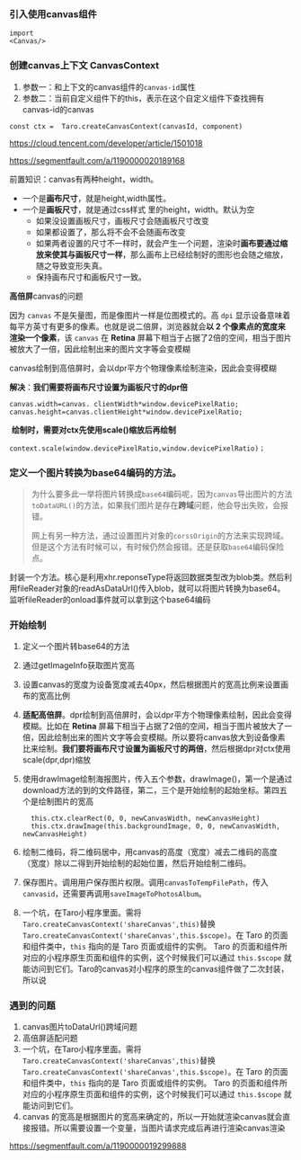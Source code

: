 ### 引入使用canvas组件

```
import
<Canvas/>
```



### 创建canvas上下文 CanvasContext

1. 参数一：和上下文的canvas组件的`canvas-id`属性
2. 参数二：当前自定义组件下的this，表示在这个自定义组件下查找拥有canvas-id的canvas



```
const ctx =  Taro.createCanvasContext(canvasId, component)
```

https://cloud.tencent.com/developer/article/1501018

https://segmentfault.com/a/1190000020189168

前置知识：canvas有两种height，width。

* 一个是**画布尺寸**，就是height,width属性。
* 一个是**画板尺寸**，就是通过css样式 里的height，width。默认为空
  * 如果没设置画板尺寸，画板尺寸会随画板尺寸改变
  * 如果都设置了，那么将不会不会随画布改变
  * 如果两者设置的尺寸不一样时，就会产生一个问题，渲染时**画布要通过缩放来使其与画板尺寸一样**，那么画布上已经绘制好的图形也会随之缩放，随之导致变形失真。
  * 保持画布尺寸和画板尺寸一致。

**高倍屏**canvas的问题

因为 `canvas` 不是矢量图，而是像图片一样是位图模式的。高 `dpi` 显示设备意味着每平方英寸有更多的像素。也就是说二倍屏，浏览器就会**以 2 个像素点的宽度来渲染一个像素**，该 `canvas` 在 **Retina** 屏幕下相当于占据了2倍的空间，相当于图片被放大了一倍，因此绘制出来的图片文字等会变模糊

​	canvas绘制到高倍屏时，会以dpr平方个物理像素绘制渲染，因此会变得模糊

​	**解决**：**我们需要将画布尺寸设置为画板尺寸的dpr倍**

```
canvas.width=canvas. clientWidth*window.devicePixelRatio;
canvas.height=canvas.clientHeight*window.devicePixelRatio;
```

​	**绘制时，需要对ctx先使用scale()缩放后再绘制**

```
context.scale(window.devicePixelRatio,window.devicePixelRatio)；
```





### 定义一个图片转换为base64编码的方法。

> 为什么要多此一举将图片转换成`base64`编码呢，因为`canvas`导出图片的方法`toDataURL()`的方法，如果我们图片是存在**跨域**问题，他会导出失败，会报错。
>
> 网上有另一种方法，通过设置图片对象的`corssOrigin`的方法来实现跨域。但是这个方法有时候可以，有时候仍然会报错。还是获取`base64`编码保险点。

封装一个方法。核心是利用xhr.reponseType将返回数据类型改为blob类。然后利用fileReader对象的readAsDataUrl()传入blob，就可以将图片转换为base64。监听fileReader的onload事件就可以拿到这个base64编码

### 开始绘制



1. 定义一个图片转base64的方法

2. 通过getImageInfo获取图片宽高

3. 设置canvas的宽度为设备宽度减去40px，然后根据图片的宽高比例来设置画布的宽高比例

4. **适配高倍屏**。dpr绘制到高倍屏时，会以dpr平方个物理像素绘制，因此会变得模糊。比如在 **Retina** 屏幕下相当于占据了2倍的空间，相当于图片被放大了一倍，因此绘制出来的图片文字等会变模糊。所以要将canvas放大到设备像素比来绘制。**我们要将画布尺寸设置为画板尺寸的两倍**，然后根据dpr对ctx使用scale(dpr,dpr)缩放

   

5. 使用drawImage绘制海报图片，传入五个参数，drawImage()，第一个是通过download方法的到的文件路径，第二，三个是开始绘制的起始坐标。第四五个是绘制图片的宽高

   ```
     this.ctx.clearRect(0, 0, newCanvasWidth, newCanvasHeight)
     this.ctx.drawImage(this.backgroundImage, 0, 0, newCanvasWidth, newCanvasHeight)
   ```

   

6. 绘制二维码，将二维码居中，用canvas的高度（宽度）减去二维码的高度（宽度）除以二得到开始绘制的起始位置，然后开始绘制二维码。

7. 保存图片。调用用户保存图片权限。调用`canvasToTempFilePath`，传入`canvasid`，还需要再调用`saveImageToPhotosAlbum`。

8. 一个坑，在Taro小程序里面。需将`Taro.createCanvasContext('shareCanvas',this)`替换`Taro.createCanvasContext('shareCanvas',this.$scope)`。在 Taro 的页面和组件类中，`this` 指向的是 Taro 页面或组件的实例。 Taro 的页面和组件所对应的小程序原生页面和组件的实例，这个时候我们可以通过 `this.$scope` 就能访问到它们。Taro的canvas对小程序的原生的canvas组件做了二次封装，所以说

### 遇到的问题

1. canvas图片toDataUrl()跨域问题
2. 高倍屏适配问题
3. 一个坑，在Taro小程序里面。需将`Taro.createCanvasContext('shareCanvas',this)`替换`Taro.createCanvasContext('shareCanvas',this.$scope)`。在 Taro 的页面和组件类中，`this` 指向的是 Taro 页面或组件的实例。 Taro 的页面和组件所对应的小程序原生页面和组件的实例，这个时候我们可以通过 `this.$scope` 就能访问到它们。
4. canvas 的宽高是根据图片的宽高来确定的，所以一开始就渲染canvas就会直接报错。所以需要设置一个变量，当图片请求完成后再进行渲染canvas渲染

https://segmentfault.com/a/1190000019299888